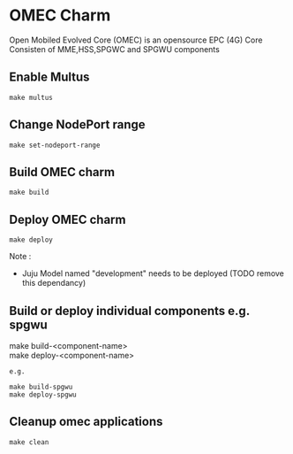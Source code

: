 # OMEC Charm

Open Mobiled Evolved Core (OMEC) is an opensource EPC (4G) Core
Consisten of MME,HSS,SPGWC and SPGWU components

## Enable Multus

```
make multus
```

## Change NodePort range

```
make set-nodeport-range
```

##  Build OMEC  charm
```
make build
```
##  Deploy OMEC charm
```
make deploy
```
Note : 
- Juju Model named "development" needs to be deployed (TODO remove this dependancy)


## Build or deploy individual components e.g. spgwu
make build-\<component-name\> <br/>
make deploy-\<component-name\>
```
e.g.

make build-spgwu
make deploy-spgwu
```

## Cleanup omec applications
```
make clean
```





